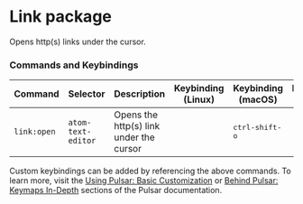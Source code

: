 # Link package

Opens http(s) links under the cursor.

### Commands and Keybindings

|Command|Selector|Description|Keybinding (Linux)|Keybinding (macOS)|Keybinding (Windows)|
|-------|--------|-----------|------------------|------------------|--------------------|
|`link:open`|`atom-text-editor`|Opens the http(s) link under the cursor||<kbd>ctrl-shift-o</kbd>||

Custom keybindings can be added by referencing the above commands.  To learn more, visit the [Using Pulsar: Basic Customization](https://pulsar-edit.dev/docs/launch-manual/sections/using-pulsar/#basic-customization) or [Behind Pulsar: Keymaps In-Depth](https://pulsar-edit.dev/docs/launch-manual/sections/behind-pulsar#keymaps-in-depth) sections of the Pulsar documentation.
